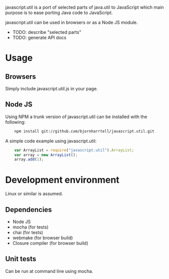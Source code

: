 javascript.util is a port of selected parts of java.util to JavaScript which
main purpose is to ease porting Java code to JavaScript.

javascript.util can be used in browsers or as a Node JS module.

* TODO: describe "selected parts"
* TODO: generate API docs

Usage
=====

Browsers
--------

Simply include javascript.util.js in your page.

Node JS
-------

Using NPM a trunk version of javascript.util can be installed with the following:

```bash
    npm install git://github.com/bjornharrtell/javascript.util.git
```

A simple code example using javascript.util:

```javascript
	var ArrayList = require("javascript.util").ArrayList;
	var array = new ArrayList();
	array.add(1);
```

Development environment
=======================

Linux or similar is assumed.

Dependencies
------------

* Node JS
* mocha (for tests)
* chai (for tests)
* webmake (for browser build)
* Closure compiler (for browser build)

Unit tests
----------

Can be run at command line using mocha.

